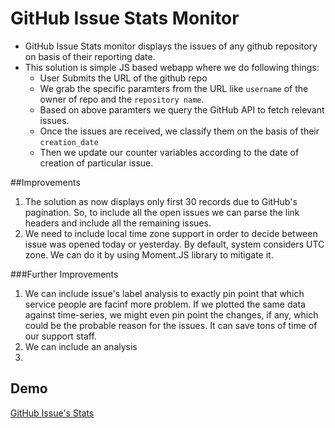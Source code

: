 # GitHub Issue Stats Monitor

* GitHub Issue Stats monitor displays the issues of any github repository on basis of their reporting date.
* This solution is simple JS based webapp where we do following things:
  * User Submits the URL of the github repo 
  * We grab the specific paramters from the URL like ```username``` of the owner of repo and the ```repository name```.
  * Based on above paramters we query the GitHub API to fetch relevant issues.
  * Once the issues are received, we classify them on the basis of their ```creation_date```
  * Then we update our counter variables according to the date of creation of particular issue.
  
##Improvements 
1. The solution as now displays only first 30 records due to GitHub's pagination. So, to include all the open issues we can parse the link headers and include all the remaining issues.
2. We need to include local time zone support in order to decide between issue was opened today or yesterday. By default, system considers UTC zone. We can do it by using Moment.JS library to mitigate it.

###Further Improvements
1. We can include issue's label analysis to exactly pin point that which service people are facinf more problem. If we plotted the same data against time-series, we might even pin point the changes, if any, which could be the probable reason for the issues. It can save tons of time of our support staff.
2. We can include an analysis
3. 


## Demo
[GitHub Issue's Stats](https://git-issue.herokuapp.com/)


